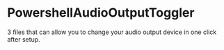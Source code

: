 # PowershellAudioOutputToggler
3 files that can allow you to change your audio output device in one click after setup.
